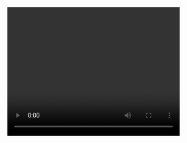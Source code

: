 <html>
<head>
	<title>HLS</title>
	<script type="text/javascript" src="jquery-2.2.4.min.js"></script>
	<script src="https://cdn.jsdelivr.net/hls.js/latest/hls.min.js"></script>
	<style type="text/css">
	video{
		width: 400px;
		height: 300px;
	}
	</style>
</head>
<body>
<video id="video"></video>
<script>
 	var body = $('body');
 	body.css({
 		width:'100%',
 		height:'100%',
 		margin:0
 	})
 	var video = $('#video');
 	if(Hls.isSupported()) {
	    var hls = new Hls();
	    hls.loadSource('http://www.streambox.fr/playlists/test_001/stream.m3u8');
	    hls.attachMedia(video);
	    hls.on(Hls.Events.MANIFEST_PARSED,function() {
	      video.play();
	  });
	 }else{
	 	video.html('不支持的视频');
	 }
</script>

</body>
</html>
